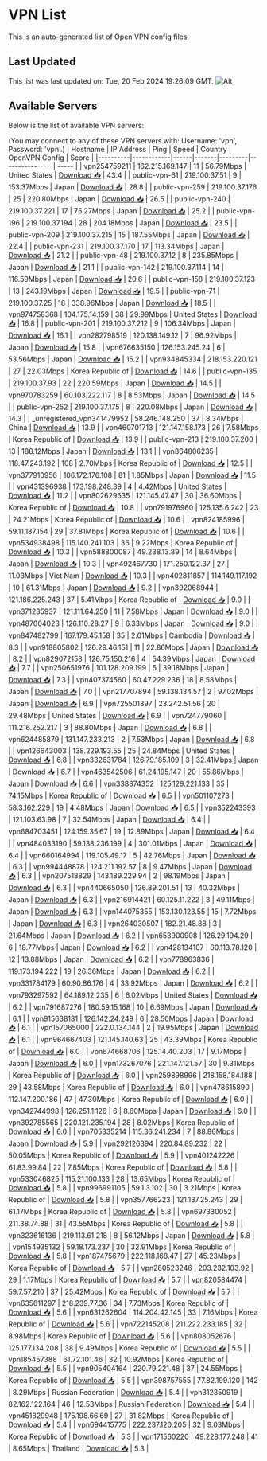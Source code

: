 # VPN List

This is an auto-generated list of Open VPN config files.

## Last Updated

This list was last updated on: Tue, 20 Feb 2024 19:26:09 GMT.
![Alt](https://repobeats.axiom.co/api/embed/186b98318ef1479477931607c1ad7d823f12451f.svg "Repobeats analytics image")

## Available Servers

Below is the list of available VPN servers:

(You may connect to any of these VPN servers with: Username: 'vpn', Password: 'vpn'.)
| Hostname | IP Address | Ping | Speed | Country | OpenVPN Config | Score |
|----------|------------|------|-------|---------|----------------| ----- |
| vpn254759211 | 162.215.169.147 | 11 | 56.79Mbps | United States | [Download 📥](./configs/server_0_US.ovpn) | 43.4 |
| public-vpn-61 | 219.100.37.51 | 9 | 153.37Mbps | Japan | [Download 📥](./configs/server_1_JP.ovpn) | 28.8 |
| public-vpn-259 | 219.100.37.176 | 25 | 220.80Mbps | Japan | [Download 📥](./configs/server_2_JP.ovpn) | 26.5 |
| public-vpn-240 | 219.100.37.221 | 17 | 75.27Mbps | Japan | [Download 📥](./configs/server_3_JP.ovpn) | 25.2 |
| public-vpn-196 | 219.100.37.194 | 28 | 204.18Mbps | Japan | [Download 📥](./configs/server_4_JP.ovpn) | 23.5 |
| public-vpn-209 | 219.100.37.215 | 15 | 187.55Mbps | Japan | [Download 📥](./configs/server_5_JP.ovpn) | 22.4 |
| public-vpn-231 | 219.100.37.170 | 17 | 113.34Mbps | Japan | [Download 📥](./configs/server_6_JP.ovpn) | 21.2 |
| public-vpn-48 | 219.100.37.12 | 8 | 235.85Mbps | Japan | [Download 📥](./configs/server_7_JP.ovpn) | 21.1 |
| public-vpn-142 | 219.100.37.114 | 14 | 116.59Mbps | Japan | [Download 📥](./configs/server_8_JP.ovpn) | 20.6 |
| public-vpn-158 | 219.100.37.123 | 13 | 243.19Mbps | Japan | [Download 📥](./configs/server_9_JP.ovpn) | 19.5 |
| public-vpn-71 | 219.100.37.25 | 18 | 338.96Mbps | Japan | [Download 📥](./configs/server_10_JP.ovpn) | 18.5 |
| vpn974758368 | 104.175.14.159 | 38 | 29.99Mbps | United States | [Download 📥](./configs/server_11_US.ovpn) | 16.8 |
| public-vpn-201 | 219.100.37.212 | 9 | 106.34Mbps | Japan | [Download 📥](./configs/server_12_JP.ovpn) | 16.1 |
| vpn282798519 | 120.138.149.12 | 7 | 96.92Mbps | Japan | [Download 📥](./configs/server_13_JP.ovpn) | 15.8 |
| vpn676635150 | 126.153.245.24 | 6 | 53.56Mbps | Japan | [Download 📥](./configs/server_14_JP.ovpn) | 15.2 |
| vpn934845334 | 218.153.220.121 | 27 | 22.03Mbps | Korea Republic of | [Download 📥](./configs/server_15_KR.ovpn) | 14.6 |
| public-vpn-135 | 219.100.37.93 | 22 | 220.59Mbps | Japan | [Download 📥](./configs/server_16_JP.ovpn) | 14.5 |
| vpn970783259 | 60.103.222.117 | 8 | 8.53Mbps | Japan | [Download 📥](./configs/server_17_JP.ovpn) | 14.5 |
| public-vpn-252 | 219.100.37.175 | 8 | 220.08Mbps | Japan | [Download 📥](./configs/server_18_JP.ovpn) | 14.3 |
| _unregistered_vpn341479952 | 58.246.148.250 | 37 | 8.34Mbps | China | [Download 📥](./configs/server_19_CN.ovpn) | 13.9 |
| vpn460701713 | 121.147.158.173 | 26 | 7.58Mbps | Korea Republic of | [Download 📥](./configs/server_20_KR.ovpn) | 13.9 |
| public-vpn-213 | 219.100.37.200 | 13 | 188.12Mbps | Japan | [Download 📥](./configs/server_21_JP.ovpn) | 13.1 |
| vpn864806235 | 118.47.243.192 | 108 | 2.70Mbps | Korea Republic of | [Download 📥](./configs/server_22_KR.ovpn) | 12.5 |
| vpn377910956 | 106.172.176.108 | 81 | 1.85Mbps | Japan | [Download 📥](./configs/server_23_JP.ovpn) | 11.5 |
| vpn431396938 | 173.198.248.39 | 4 | 4.42Mbps | United States | [Download 📥](./configs/server_24_US.ovpn) | 11.2 |
| vpn802629635 | 121.145.47.47 | 30 | 36.60Mbps | Korea Republic of | [Download 📥](./configs/server_25_KR.ovpn) | 10.8 |
| vpn791976960 | 125.135.6.242 | 23 | 24.21Mbps | Korea Republic of | [Download 📥](./configs/server_26_KR.ovpn) | 10.6 |
| vpn824185996 | 59.11.187.154 | 29 | 37.81Mbps | Korea Republic of | [Download 📥](./configs/server_27_KR.ovpn) | 10.6 |
| vpn534938498 | 115.140.241.103 | 36 | 9.22Mbps | Korea Republic of | [Download 📥](./configs/server_28_KR.ovpn) | 10.3 |
| vpn588800087 | 49.238.13.89 | 14 | 8.64Mbps | Japan | [Download 📥](./configs/server_29_JP.ovpn) | 10.3 |
| vpn492467730 | 171.250.122.37 | 27 | 11.03Mbps | Viet Nam | [Download 📥](./configs/server_30_VN.ovpn) | 10.3 |
| vpn402811857 | 114.149.117.192 | 10 | 61.31Mbps | Japan | [Download 📥](./configs/server_31_JP.ovpn) | 9.2 |
| vpn392068944 | 121.186.225.243 | 37 | 5.41Mbps | Korea Republic of | [Download 📥](./configs/server_32_KR.ovpn) | 9.0 |
| vpn371235937 | 121.111.64.250 | 11 | 7.58Mbps | Japan | [Download 📥](./configs/server_33_JP.ovpn) | 9.0 |
| vpn487004023 | 126.110.28.27 | 9 | 6.33Mbps | Japan | [Download 📥](./configs/server_34_JP.ovpn) | 9.0 |
| vpn847482799 | 167.179.45.158 | 35 | 2.01Mbps | Cambodia | [Download 📥](./configs/server_35_KH.ovpn) | 8.3 |
| vpn918805802 | 126.29.46.151 | 11 | 22.86Mbps | Japan | [Download 📥](./configs/server_36_JP.ovpn) | 8.2 |
| vpn829072158 | 126.75.150.216 | 4 | 54.39Mbps | Japan | [Download 📥](./configs/server_37_JP.ovpn) | 7.7 |
| vpn250651976 | 101.128.209.199 | 5 | 39.18Mbps | Japan | [Download 📥](./configs/server_38_JP.ovpn) | 7.3 |
| vpn407374560 | 60.47.229.236 | 18 | 8.58Mbps | Japan | [Download 📥](./configs/server_39_JP.ovpn) | 7.0 |
| vpn217707894 | 59.138.134.57 | 2 | 97.02Mbps | Japan | [Download 📥](./configs/server_40_JP.ovpn) | 6.9 |
| vpn725501397 | 23.242.51.56 | 20 | 29.48Mbps | United States | [Download 📥](./configs/server_41_US.ovpn) | 6.9 |
| vpn724779060 | 111.216.252.217 | 3 | 88.80Mbps | Japan | [Download 📥](./configs/server_42_JP.ovpn) | 6.8 |
| vpn624485879 | 131.147.233.213 | 2 | 7.53Mbps | Japan | [Download 📥](./configs/server_43_JP.ovpn) | 6.8 |
| vpn126643003 | 138.229.193.55 | 25 | 24.84Mbps | United States | [Download 📥](./configs/server_44_US.ovpn) | 6.8 |
| vpn332631784 | 126.79.185.109 | 3 | 32.41Mbps | Japan | [Download 📥](./configs/server_45_JP.ovpn) | 6.7 |
| vpn463542506 | 61.24.195.147 | 20 | 55.86Mbps | Japan | [Download 📥](./configs/server_46_JP.ovpn) | 6.6 |
| vpn338874352 | 125.129.221.133 | 35 | 74.15Mbps | Korea Republic of | [Download 📥](./configs/server_47_KR.ovpn) | 6.5 |
| vpn501107273 | 58.3.162.229 | 19 | 4.48Mbps | Japan | [Download 📥](./configs/server_48_JP.ovpn) | 6.5 |
| vpn352243393 | 121.103.63.98 | 7 | 32.54Mbps | Japan | [Download 📥](./configs/server_49_JP.ovpn) | 6.4 |
| vpn684703451 | 124.159.35.67 | 19 | 12.89Mbps | Japan | [Download 📥](./configs/server_50_JP.ovpn) | 6.4 |
| vpn484033190 | 59.138.236.199 | 4 | 301.01Mbps | Japan | [Download 📥](./configs/server_51_JP.ovpn) | 6.4 |
| vpn660164994 | 119.105.49.17 | 5 | 42.76Mbps | Japan | [Download 📥](./configs/server_52_JP.ovpn) | 6.3 |
| vpn994448878 | 124.211.192.57 | 8 | 9.47Mbps | Japan | [Download 📥](./configs/server_53_JP.ovpn) | 6.3 |
| vpn207518829 | 143.189.229.94 | 2 | 98.19Mbps | Japan | [Download 📥](./configs/server_54_JP.ovpn) | 6.3 |
| vpn440665050 | 126.89.201.51 | 13 | 40.32Mbps | Japan | [Download 📥](./configs/server_55_JP.ovpn) | 6.3 |
| vpn216914421 | 60.125.11.222 | 3 | 49.11Mbps | Japan | [Download 📥](./configs/server_56_JP.ovpn) | 6.3 |
| vpn144075355 | 153.130.123.55 | 15 | 7.72Mbps | Japan | [Download 📥](./configs/server_57_JP.ovpn) | 6.3 |
| vpn264030507 | 182.21.48.88 | 3 | 21.64Mbps | Japan | [Download 📥](./configs/server_58_JP.ovpn) | 6.2 |
| vpn653900908 | 126.29.194.29 | 6 | 18.77Mbps | Japan | [Download 📥](./configs/server_59_JP.ovpn) | 6.2 |
| vpn428134107 | 60.113.78.120 | 12 | 13.88Mbps | Japan | [Download 📥](./configs/server_60_JP.ovpn) | 6.2 |
| vpn778963836 | 119.173.194.222 | 19 | 26.36Mbps | Japan | [Download 📥](./configs/server_61_JP.ovpn) | 6.2 |
| vpn331784179 | 60.90.86.176 | 4 | 33.92Mbps | Japan | [Download 📥](./configs/server_62_JP.ovpn) | 6.2 |
| vpn793297592 | 64.189.12.235 | 6 | 6.02Mbps | United States | [Download 📥](./configs/server_63_US.ovpn) | 6.2 |
| vpn791687276 | 180.59.15.168 | 10 | 6.69Mbps | Japan | [Download 📥](./configs/server_64_JP.ovpn) | 6.1 |
| vpn915638181 | 126.142.24.249 | 6 | 28.50Mbps | Japan | [Download 📥](./configs/server_65_JP.ovpn) | 6.1 |
| vpn157065000 | 222.0.134.144 | 2 | 19.95Mbps | Japan | [Download 📥](./configs/server_66_JP.ovpn) | 6.1 |
| vpn964667403 | 121.145.140.63 | 25 | 43.39Mbps | Korea Republic of | [Download 📥](./configs/server_67_KR.ovpn) | 6.0 |
| vpn674668706 | 125.14.40.203 | 17 | 9.17Mbps | Japan | [Download 📥](./configs/server_68_JP.ovpn) | 6.0 |
| vpn173267076 | 221.147.121.57 | 30 | 9.31Mbps | Korea Republic of | [Download 📥](./configs/server_69_KR.ovpn) | 6.0 |
| vpn259898996 | 218.158.184.188 | 29 | 43.58Mbps | Korea Republic of | [Download 📥](./configs/server_70_KR.ovpn) | 6.0 |
| vpn478615890 | 112.147.200.186 | 47 | 47.30Mbps | Korea Republic of | [Download 📥](./configs/server_71_KR.ovpn) | 6.0 |
| vpn342744998 | 126.251.1.126 | 6 | 8.60Mbps | Japan | [Download 📥](./configs/server_72_JP.ovpn) | 6.0 |
| vpn392785565 | 220.121.235.194 | 28 | 8.02Mbps | Korea Republic of | [Download 📥](./configs/server_73_KR.ovpn) | 6.0 |
| vpn705335214 | 115.36.241.234 | 7 | 88.86Mbps | Japan | [Download 📥](./configs/server_74_JP.ovpn) | 5.9 |
| vpn292126394 | 220.84.89.232 | 22 | 50.05Mbps | Korea Republic of | [Download 📥](./configs/server_75_KR.ovpn) | 5.9 |
| vpn401242226 | 61.83.99.84 | 22 | 7.85Mbps | Korea Republic of | [Download 📥](./configs/server_76_KR.ovpn) | 5.8 |
| vpn533046825 | 115.21.100.133 | 28 | 13.65Mbps | Korea Republic of | [Download 📥](./configs/server_77_KR.ovpn) | 5.8 |
| vpn996991105 | 59.1.3.102 | 30 | 3.21Mbps | Korea Republic of | [Download 📥](./configs/server_78_KR.ovpn) | 5.8 |
| vpn357766223 | 121.137.25.243 | 29 | 61.17Mbps | Korea Republic of | [Download 📥](./configs/server_79_KR.ovpn) | 5.8 |
| vpn697330052 | 211.38.74.88 | 31 | 43.55Mbps | Korea Republic of | [Download 📥](./configs/server_80_KR.ovpn) | 5.8 |
| vpn323616136 | 219.113.61.218 | 8 | 56.12Mbps | Japan | [Download 📥](./configs/server_81_JP.ovpn) | 5.8 |
| vpn154935132 | 59.18.173.237 | 30 | 32.91Mbps | Korea Republic of | [Download 📥](./configs/server_82_KR.ovpn) | 5.8 |
| vpn187475679 | 222.118.168.47 | 27 | 45.23Mbps | Korea Republic of | [Download 📥](./configs/server_83_KR.ovpn) | 5.7 |
| vpn280523246 | 203.232.103.92 | 29 | 1.17Mbps | Korea Republic of | [Download 📥](./configs/server_84_KR.ovpn) | 5.7 |
| vpn820584474 | 59.7.57.210 | 37 | 25.42Mbps | Korea Republic of | [Download 📥](./configs/server_85_KR.ovpn) | 5.7 |
| vpn635611297 | 218.239.77.36 | 34 | 7.73Mbps | Korea Republic of | [Download 📥](./configs/server_86_KR.ovpn) | 5.6 |
| vpn631262604 | 114.204.42.145 | 33 | 7.16Mbps | Korea Republic of | [Download 📥](./configs/server_87_KR.ovpn) | 5.6 |
| vpn722145208 | 211.222.233.185 | 32 | 8.98Mbps | Korea Republic of | [Download 📥](./configs/server_88_KR.ovpn) | 5.6 |
| vpn808052676 | 125.177.134.208 | 38 | 9.49Mbps | Korea Republic of | [Download 📥](./configs/server_89_KR.ovpn) | 5.5 |
| vpn185457388 | 61.72.101.46 | 32 | 10.92Mbps | Korea Republic of | [Download 📥](./configs/server_90_KR.ovpn) | 5.5 |
| vpn905404164 | 220.79.221.48 | 37 | 24.55Mbps | Korea Republic of | [Download 📥](./configs/server_91_KR.ovpn) | 5.5 |
| vpn398757555 | 77.82.199.120 | 142 | 8.29Mbps | Russian Federation | [Download 📥](./configs/server_92_RU.ovpn) | 5.4 |
| vpn312350919 | 82.162.122.164 | 46 | 12.53Mbps | Russian Federation | [Download 📥](./configs/server_93_RU.ovpn) | 5.4 |
| vpn451829948 | 175.198.66.69 | 27 | 31.82Mbps | Korea Republic of | [Download 📥](./configs/server_94_KR.ovpn) | 5.4 |
| vpn694415775 | 222.237.120.205 | 32 | 9.03Mbps | Korea Republic of | [Download 📥](./configs/server_95_KR.ovpn) | 5.3 |
| vpn171560220 | 49.228.177.248 | 41 | 8.65Mbps | Thailand | [Download 📥](./configs/server_96_TH.ovpn) | 5.3 |
